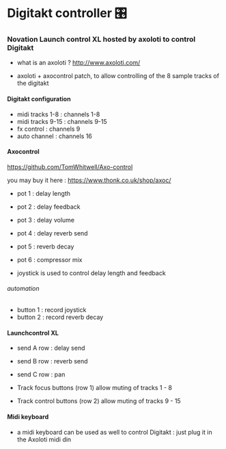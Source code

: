 # Digitakt controller :control_knobs:

### Novation Launch control XL hosted by axoloti to control Digitakt

* what is an axoloti ? http://www.axoloti.com/

* axoloti + axocontrol patch, to allow controlling of the 8 sample tracks of the digitakt

#### Digitakt configuration

* midi tracks 1-8 : channels 1-8 
* midi tracks 9-15 : channels 9-15
* fx control : channels 9
* auto channel : channels 16 


#### Axocontrol

https://github.com/TomWhitwell/Axo-control

you may buy it here : https://www.thonk.co.uk/shop/axoc/

* pot 1 : delay length
* pot 2 : delay feedback
* pot 3 : delay volume
* pot 4 : delay reverb send
* pot 5 : reverb decay
* pot 6 : compressor mix

* joystick is used to control delay length and feedback

###### automation

* button 1 : record joystick
* button 2 : record reverb decay


#### Launchcontrol XL

* send A row : delay send

* send B row : reverb send

* send C row : pan


* Track focus buttons (row 1) allow muting of tracks 1 - 8

* Track control buttons (row 2) allow muting of tracks 9 - 15


#### Midi keyboard

* a midi keyboard can be used as well to control Digitakt : just plug it in the Axoloti midi din

